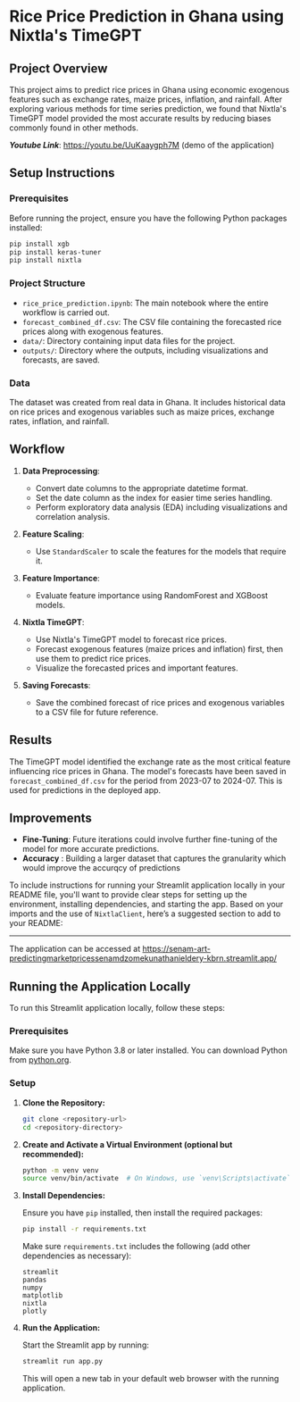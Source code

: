 
# Rice Price Prediction in Ghana using Nixtla's TimeGPT

## Project Overview

This project aims to predict rice prices in Ghana using economic exogenous features such as exchange rates, maize prices, inflation, and rainfall. After exploring various methods for time series prediction, we found that Nixtla's TimeGPT model provided the most accurate results by reducing biases commonly found in other methods.

***Youtube Link***: https://youtu.be/UuKaaygph7M (demo of the application)

## Setup Instructions

### Prerequisites

Before running the project, ensure you have the following Python packages installed:

```bash
pip install xgb
pip install keras-tuner
pip install nixtla
```

### Project Structure

- `rice_price_prediction.ipynb`: The main notebook where the entire workflow is carried out.
- `forecast_combined_df.csv`: The CSV file containing the forecasted rice prices along with exogenous features.
- `data/`: Directory containing input data files for the project.
- `outputs/`: Directory where the outputs, including visualizations and forecasts, are saved.

### Data

The dataset was created from real data in Ghana. It includes historical data on rice prices and exogenous variables such as maize prices, exchange rates, inflation, and rainfall.

## Workflow

1. **Data Preprocessing**:
    - Convert date columns to the appropriate datetime format.
    - Set the date column as the index for easier time series handling.
    - Perform exploratory data analysis (EDA) including visualizations and correlation analysis.

2. **Feature Scaling**:
    - Use `StandardScaler` to scale the features for the models that require it.

3. **Feature Importance**:
    - Evaluate feature importance using RandomForest and XGBoost models.

4. **Nixtla TimeGPT**:
    - Use Nixtla's TimeGPT model to forecast rice prices. 
    - Forecast exogenous features (maize prices and inflation) first, then use them to predict rice prices.
    - Visualize the forecasted prices and important features.

5. **Saving Forecasts**:
    - Save the combined forecast of rice prices and exogenous variables to a CSV file for future reference.

## Results

The TimeGPT model identified the exchange rate as the most critical feature influencing rice prices in Ghana. The model's forecasts have been saved in `forecast_combined_df.csv` for the period from 2023-07 to 2024-07. This is used for predictions in the deployed app.

## Improvements

- **Fine-Tuning**: Future iterations could involve further fine-tuning of the model for more accurate predictions.
- **Accuracy** : Building a larger dataset that captures the granularity which would improve the accurqcy of predictions

To include instructions for running your Streamlit application locally in your README file, you'll want to provide clear steps for setting up the environment, installing dependencies, and starting the app. Based on your imports and the use of `NixtlaClient`, here’s a suggested section to add to your README:

---
The application can be accessed at https://senam-art-predictingmarketpricessenamdzomekunathanieldery-kbrn.streamlit.app/


## Running the Application Locally

To run this Streamlit application locally, follow these steps:

### Prerequisites

Make sure you have Python 3.8 or later installed. You can download Python from [python.org](https://www.python.org/downloads/).

### Setup

1. **Clone the Repository:**

   ```bash
   git clone <repository-url>
   cd <repository-directory>
   ```

2. **Create and Activate a Virtual Environment (optional but recommended):**

   ```bash
   python -m venv venv
   source venv/bin/activate  # On Windows, use `venv\Scripts\activate`
   ```

3. **Install Dependencies:**

   Ensure you have `pip` installed, then install the required packages:

   ```bash
   pip install -r requirements.txt
   ```

   Make sure `requirements.txt` includes the following (add other dependencies as necessary):

   ```plaintext
   streamlit
   pandas
   numpy
   matplotlib
   nixtla
   plotly
   ```


4. **Run the Application:**

   Start the Streamlit app by running:

   ```bash
   streamlit run app.py
   ```

   This will open a new tab in your default web browser with the running application.


